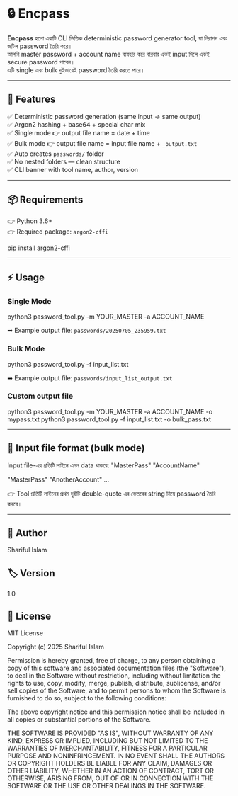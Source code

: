# 🔒 Encpass

**Encpass** হলো একটি CLI ভিত্তিক deterministic password generator tool, যা নিরাপদ এবং জটিল password তৈরি করে।  
আপনি master password + account name ব্যবহার করে বারবার একই input দিলে একই secure password পাবেন।  
এটি single এবং bulk দুইভাবেই password তৈরি করতে পারে।  

---

## 🚀 Features
✅ Deterministic password generation (same input → same output)  
✅ Argon2 hashing + base64 + special char mix  
✅ Single mode 👉 output file name = date + time  
✅ Bulk mode 👉 output file name = input file name + `_output.txt`  
✅ Auto creates `passwords/` folder  
✅ No nested folders — clean structure  
✅ CLI banner with tool name, author, version  

---

## 📦 Requirements
👉 Python 3.6+  
👉 Required package: `argon2-cffi`  

pip install argon2-cffi

---

## ⚡ Usage

### Single Mode
python3 password_tool.py -m YOUR_MASTER -a ACCOUNT_NAME

➡ Example output file: `passwords/20250705_235959.txt`

### Bulk Mode
python3 password_tool.py -f input_list.txt


➡ Example output file: `passwords/input_list_output.txt`

### Custom output file
python3 password_tool.py -m YOUR_MASTER -a ACCOUNT_NAME -o mypass.txt
python3 password_tool.py -f input_list.txt -o bulk_pass.txt


---

## 📄 Input file format (bulk mode)
Input file-এর প্রতিটি লাইনে এমন data থাকবে:
"MasterPass" "AccountName"

"MasterPass" "AnotherAccount"
...


👉 Tool প্রতিটি লাইনের প্রথম দুইটি double-quote এর ভেতরের string নিয়ে password তৈরি করবে।

---

## 👑 Author
Shariful Islam  

## 🏷 Version
1.0  

## 📜 License
MIT License

Copyright (c) 2025 Shariful Islam

Permission is hereby granted, free of charge, to any person obtaining a copy
of this software and associated documentation files (the "Software"), to deal
in the Software without restriction, including without limitation the rights
to use, copy, modify, merge, publish, distribute, sublicense, and/or sell
copies of the Software, and to permit persons to whom the Software is
furnished to do so, subject to the following conditions:

The above copyright notice and this permission notice shall be included in
all copies or substantial portions of the Software.

THE SOFTWARE IS PROVIDED "AS IS", WITHOUT WARRANTY OF ANY KIND, EXPRESS OR
IMPLIED, INCLUDING BUT NOT LIMITED TO THE WARRANTIES OF MERCHANTABILITY,
FITNESS FOR A PARTICULAR PURPOSE AND NONINFRINGEMENT. IN NO EVENT SHALL THE
AUTHORS OR COPYRIGHT HOLDERS BE LIABLE FOR ANY CLAIM, DAMAGES OR OTHER
LIABILITY, WHETHER IN AN ACTION OF CONTRACT, TORT OR OTHERWISE, ARISING FROM,
OUT OF OR IN CONNECTION WITH THE SOFTWARE OR THE USE OR OTHER DEALINGS IN
THE SOFTWARE.
